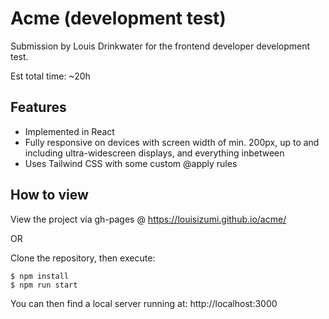 # Acme (development test)

Submission by Louis Drinkwater for the frontend developer development test.

Est total time: ~20h

## Features

* Implemented in React
* Fully responsive on devices with screen width of min. 200px, up to and including ultra-widescreen displays, and everything inbetween
* Uses Tailwind CSS with some custom @apply rules

## How to view

View the project via gh-pages @ https://louisizumi.github.io/acme/

OR

Clone the repository, then execute:

```
$ npm install
$ npm run start
```

You can then find a local server running at: http://localhost:3000